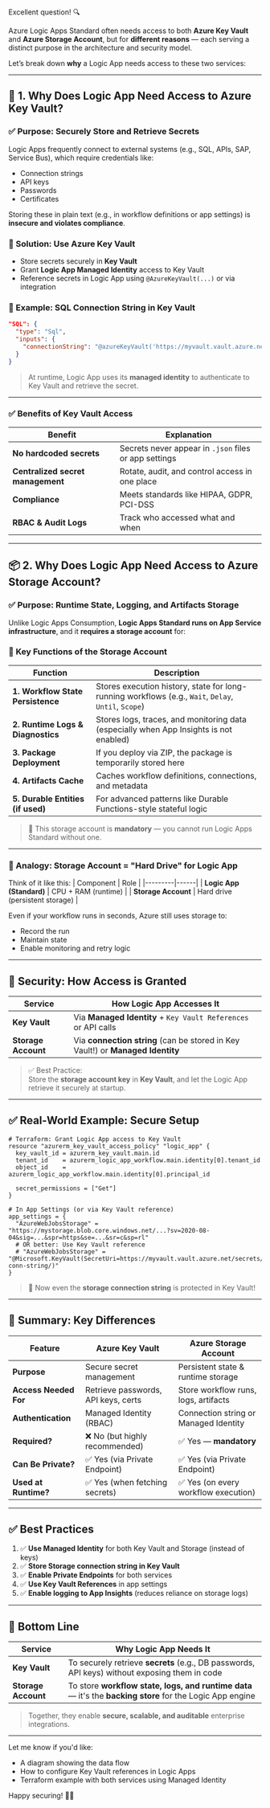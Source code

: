 Excellent question! 🔍

Azure Logic Apps Standard often needs access to both **Azure Key Vault** and **Azure Storage Account**, but for **different reasons** — each serving a distinct purpose in the architecture and security model.

Let’s break down **why** a Logic App needs access to these two services:

---

## 🔐 1. **Why Does Logic App Need Access to Azure Key Vault?**

### ✅ Purpose: **Securely Store and Retrieve Secrets**

Logic Apps frequently connect to external systems (e.g., SQL, APIs, SAP, Service Bus), which require credentials like:
- Connection strings
- API keys
- Passwords
- Certificates

Storing these in plain text (e.g., in workflow definitions or app settings) is **insecure and violates compliance**.

### 🔑 Solution: Use **Azure Key Vault**
- Store secrets securely in **Key Vault**
- Grant **Logic App Managed Identity** access to Key Vault
- Reference secrets in Logic App using `@AzureKeyVault(...)` or via integration

### 🧩 Example: SQL Connection String in Key Vault

```json
"SQL": {
  "type": "Sql",
  "inputs": {
    "connectionString": "@azureKeyVault('https://myvault.vault.azure.net/secrets/sql-conn-string')"
  }
}
```

> At runtime, Logic App uses its **managed identity** to authenticate to Key Vault and retrieve the secret.

---

### ✅ Benefits of Key Vault Access

| Benefit | Explanation |
|-------|-------------|
| **No hardcoded secrets** | Secrets never appear in `.json` files or app settings |
| **Centralized secret management** | Rotate, audit, and control access in one place |
| **Compliance** | Meets standards like HIPAA, GDPR, PCI-DSS |
| **RBAC & Audit Logs** | Track who accessed what and when |

---

## 📦 2. **Why Does Logic App Need Access to Azure Storage Account?**

### ✅ Purpose: **Runtime State, Logging, and Artifacts Storage**

Unlike Logic Apps Consumption, **Logic Apps Standard runs on App Service infrastructure**, and it **requires a storage account** for:

### 🧩 Key Functions of the Storage Account

| Function | Description |
|--------|-------------|
| **1. Workflow State Persistence** | Stores execution history, state for long-running workflows (e.g., `Wait`, `Delay`, `Until`, `Scope`) |
| **2. Runtime Logs & Diagnostics** | Stores logs, traces, and monitoring data (especially when App Insights is not enabled) |
| **3. Package Deployment** | If you deploy via ZIP, the package is temporarily stored here |
| **4. Artifacts Cache** | Caches workflow definitions, connections, and metadata |
| **5. Durable Entities (if used)** | For advanced patterns like Durable Functions-style stateful logic |

> 🔹 This storage account is **mandatory** — you cannot run Logic Apps Standard without one.

---

### 🧱 Analogy: Storage Account = "Hard Drive" for Logic App

Think of it like this:
| Component | Role |
|---------|------|
| **Logic App (Standard)** | CPU + RAM (runtime) |
| **Storage Account** | Hard drive (persistent storage) |

Even if your workflow runs in seconds, Azure still uses storage to:
- Record the run
- Maintain state
- Enable monitoring and retry logic

---

## 🔐 Security: How Access is Granted

| Service | How Logic App Accesses It |
|--------|----------------------------|
| **Key Vault** | Via **Managed Identity** + `Key Vault References` or API calls |
| **Storage Account** | Via **connection string** (can be stored in Key Vault!) or **Managed Identity** |

> ✅ Best Practice:  
> Store the **storage account key** in **Key Vault**, and let the Logic App retrieve it securely at startup.

---

## ✅ Real-World Example: Secure Setup

```hcl
# Terraform: Grant Logic App access to Key Vault
resource "azurerm_key_vault_access_policy" "logic_app" {
  key_vault_id = azurerm_key_vault.main.id
  tenant_id    = azurerm_logic_app_workflow.main.identity[0].tenant_id
  object_id    = azurerm_logic_app_workflow.main.identity[0].principal_id

  secret_permissions = ["Get"]
}

# In App Settings (or via Key Vault reference)
app_settings = {
  "AzureWebJobsStorage" = "https://mystorage.blob.core.windows.net/...?sv=2020-08-04&sig=...&spr=https&se=...&sr=c&sp=rl"
  # OR better: Use Key Vault reference
  # "AzureWebJobsStorage" = "@Microsoft.KeyVault(SecretUri=https://myvault.vault.azure.net/secrets/storage-conn-string/)"
}
```

> 🔐 Now even the **storage connection string** is protected in Key Vault!

---

## 🔄 Summary: Key Differences

| Feature | **Azure Key Vault** | **Azure Storage Account** |
|--------|----------------------|----------------------------|
| **Purpose** | Secure secret management | Persistent state & runtime storage |
| **Access Needed For** | Retrieve passwords, API keys, certs | Store workflow runs, logs, artifacts |
| **Authentication** | Managed Identity (RBAC) | Connection string or Managed Identity |
| **Required?** | ❌ No (but highly recommended) | ✅ Yes — **mandatory** |
| **Can Be Private?** | ✅ Yes (via Private Endpoint) | ✅ Yes (via Private Endpoint) |
| **Used at Runtime?** | ✅ Yes (when fetching secrets) | ✅ Yes (on every workflow execution) |

---

## ✅ Best Practices

1. ✅ **Use Managed Identity** for both Key Vault and Storage (instead of keys)
2. ✅ **Store Storage connection string in Key Vault**
3. ✅ **Enable Private Endpoints** for both services
4. ✅ **Use Key Vault References** in app settings
5. ✅ **Enable logging to App Insights** (reduces reliance on storage logs)

---

## 🎯 Bottom Line

| Service | Why Logic App Needs It |
|--------|------------------------|
| **Key Vault** | To securely retrieve **secrets** (e.g., DB passwords, API keys) without exposing them in code |
| **Storage Account** | To store **workflow state, logs, and runtime data** — it's the **backing store** for the Logic App engine |

> Together, they enable **secure, scalable, and auditable** enterprise integrations.

---

Let me know if you'd like:
- A diagram showing the data flow
- How to configure Key Vault references in Logic Apps
- Terraform example with both services using Managed Identity

Happy securing! 🔐🚀